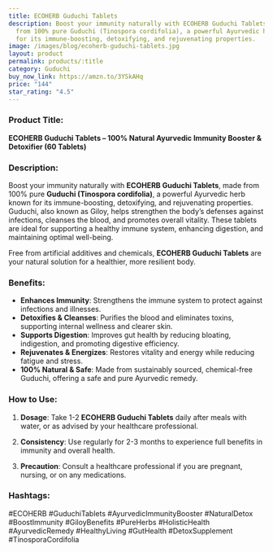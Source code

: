 ```yaml
---
title: ECOHERB Guduchi Tablets
description: Boost your immunity naturally with ECOHERB Guduchi Tablets, made
  from 100% pure Guduchi (Tinospora cordifolia), a powerful Ayurvedic herb known
  for its immune-boosting, detoxifying, and rejuvenating properties.
image: /images/blog/ecoherb-guduchi-tablets.jpg
layout: product
permalink: products/:title
category: Guduchi
buy_now_link: https://amzn.to/3YSkAHq
price: "144"
star_rating: "4.5"
---
```

### Product Title:
**ECOHERB Guduchi Tablets – 100% Natural Ayurvedic Immunity Booster & Detoxifier (60 Tablets)**

### Description:
Boost your immunity naturally with **ECOHERB Guduchi Tablets**, made from 100% pure **Guduchi (Tinospora cordifolia)**, a powerful Ayurvedic herb known for its immune-boosting, detoxifying, and rejuvenating properties. Guduchi, also known as Giloy, helps strengthen the body’s defenses against infections, cleanses the blood, and promotes overall vitality. These tablets are ideal for supporting a healthy immune system, enhancing digestion, and maintaining optimal well-being.

Free from artificial additives and chemicals, **ECOHERB Guduchi Tablets** are your natural solution for a healthier, more resilient body.

### Benefits:
- **Enhances Immunity**: Strengthens the immune system to protect against infections and illnesses.
- **Detoxifies & Cleanses**: Purifies the blood and eliminates toxins, supporting internal wellness and clearer skin.
- **Supports Digestion**: Improves gut health by reducing bloating, indigestion, and promoting digestive efficiency.
- **Rejuvenates & Energizes**: Restores vitality and energy while reducing fatigue and stress.
- **100% Natural & Safe**: Made from sustainably sourced, chemical-free Guduchi, offering a safe and pure Ayurvedic remedy.

### How to Use:
1. **Dosage**: Take 1-2 **ECOHERB Guduchi Tablets** daily after meals with water, or as advised by your healthcare professional.
   
2. **Consistency**: Use regularly for 2-3 months to experience full benefits in immunity and overall health.

3. **Precaution**: Consult a healthcare professional if you are pregnant, nursing, or on any medications.

### Hashtags:
#ECOHERB #GuduchiTablets #AyurvedicImmunityBooster #NaturalDetox #BoostImmunity #GiloyBenefits #PureHerbs #HolisticHealth #AyurvedicRemedy #HealthyLiving #GutHealth #DetoxSupplement #TinosporaCordifolia
